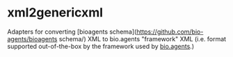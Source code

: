 # xml2genericxml
Adapters for converting [bioagents schema](https://github.com/bio-agents/bioagents schema/) XML to bio.agents "framework" XML (i.e. format supported out-of-the-box by the framework used by [bio.agents](https://bio.agents).)
